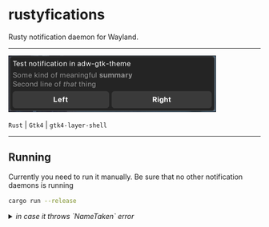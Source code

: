 # rustyfications

Rusty notification daemon for Wayland.

---
![screenshot](assets/screenshot.png)

`Rust` | `Gtk4` | `gtk4-layer-shell`

---

## Running

Currently you need to run it manually. Be sure that no other notification daemons is running

```bash
cargo run --release
```

<details>
<summary><i style="display:inline-block">in case it throws `NameTaken` error</i></summary>

```bash
# check what other notification daemon is running
busctl --user list | grep org.freedesktop.Notifications
```

</details>
